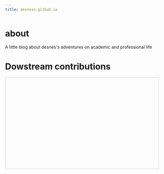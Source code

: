 ```yaml
---
title: desnesn.github.io
---
```


# about
A little blog about desnes's adventures on academic and professional life

# Dowstream contributions
<style>
.scrollBox {
        height:300px;
        width:100%;
        border:1px solid #ccc;
        font:16px/26px Georgia, Garamond, Serif;
	display: flex;
}
</style>

<div class="scrollBox">
<object style="flex: 1;" data="centos/commits-from-Desnes-centos7.txt"></object>
</div>
